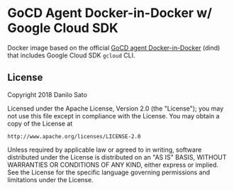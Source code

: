 # GoCD Agent Docker-in-Docker w/ Google Cloud SDK

Docker image based on the official [GoCD agent Docker-in-Docker](https://github.com/gocd/gocd-agent-docker-dind)
(dind) that includes Google Cloud SDK `gcloud` CLI.

## License

Copyright 2018 Danilo Sato

Licensed under the Apache License, Version 2.0 (the "License");
you may not use this file except in compliance with the License.
You may obtain a copy of the License at

    http://www.apache.org/licenses/LICENSE-2.0

Unless required by applicable law or agreed to in writing, software
distributed under the License is distributed on an "AS IS" BASIS,
WITHOUT WARRANTIES OR CONDITIONS OF ANY KIND, either express or implied.
See the License for the specific language governing permissions and
limitations under the License.
